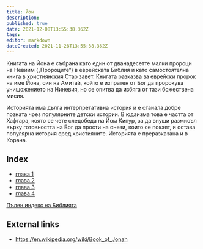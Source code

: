 ```yaml
---
title: Йон
description: 
published: true
date: 2021-12-08T13:55:38.362Z
tags: 
editor: markdown
dateCreated: 2021-11-28T13:55:38.362Z
---
```


Книгата на Йона е събрана като един от дванадесетте малки пророци на Невиим („Пророците“) в еврейската Библия и като самостоятелна книга в християнския Стар завет. Книгата разказва за еврейски пророк на име Йона, син на Амитай, който е изпратен от Бог да пророкува унищожението на Ниневия, но се опитва да избяга от тази божествена мисия. 

Историята има дълга интерпретативна история и е станала добре позната чрез популярните детски истории. В юдаизма това е частта от Хафтара, която се чете следобеда на Йом Кипур, за да внуши размисъл върху готовността на Бог да прости на онези, които се покаят, и остава популярна история сред християните. Историята е преразказана и в Корана. 

## Index

- [глава 1](/bg/Bible/Jonah/1)
- [глава 2](/bg/Bible/Jonah/2)
- [глава 3](/bg/Bible/Jonah/3)
- [глава 4](/bg/Bible/Jonah/4)


[Пълен индекс на Библията](/bg/index/bible)


## External links

- https://en.wikipedia.org/wiki/Book_of_Jonah